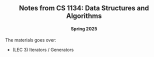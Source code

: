 <div align = "center">
  
## Notes from CS 1134: Data Structures and Algorithms
#### Spring 2025

</div>

The materials goes over:

- (LEC 3) Iterators / Generators
